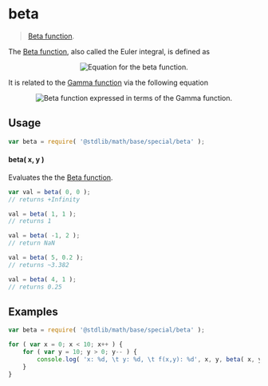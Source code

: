 beta
===
> [Beta function][beta-function].

<!-- <intro> -->
The [Beta function][beta-function], also called the Euler integral, is defined as

<!-- <equation class="equation" label="eq:beta_function" align="center" raw="\operatorname{Beta}(x,y) = \int_0^1t^{x-1}(1-t)^{y-1}\,\mathrm{d}t" alt="Equation for the beta function."> -->
<div class="equation" align="center" data-raw-text="
	\operatorname{Beta}(x,y) = \int_0^1t^{x-1}(1-t)^{y-1}\,\mathrm{d}t" data-equation="eq:beta_function">
	<img src="" alt="Equation for the beta function.">
	<br>
</div>
<!-- </equation> -->

It is related to the [Gamma function][gamma-function] via the following equation

<!-- <equation class="equation" label="eq:beta_function2" align="center" raw="\operatorname{Beta}(x,y)=\dfrac{\Gamma(x)\,\Gamma(y)}{\Gamma(x+y)} \!
" alt="Beta function expressed in terms of the Gamma function."> -->
<div class="equation" align="center" data-raw-text="
\operatorname{Beta}(x,y)=\dfrac{\Gamma(x)\,\Gamma(y)}{\Gamma(x+y)} \!
" data-equation="eq:beta_function2">
	<img src="" alt="Beta function expressed in terms of the Gamma function.">
	<br>
</div>
<!-- </equation> -->
<!-- </intro> -->

<!-- <usage> -->
## Usage

``` javascript
var beta = require( '@stdlib/math/base/special/beta' );
```


#### beta( x, y )

Evaluates the the [Beta function][beta-function].

``` javascript
var val = beta( 0, 0 );
// returns +Infinity

val = beta( 1, 1 );
// returns 1

val = beta( -1, 2 );
// return NaN

val = beta( 5, 0.2 );
// returns ~3.382

val = beta( 4, 1 );
// returns 0.25
```
<!-- </usage> -->

<!-- <examples> -->
## Examples

``` javascript
var beta = require( '@stdlib/math/base/special/beta' );

for ( var x = 0; x < 10; x++ ) {
	for ( var y = 10; y > 0; y-- ) {
		console.log( 'x: %d, \t y: %d, \t f(x,y): %d', x, y, beta( x, y ) );
	}
}
```
<!-- </examples> -->

<!-- <links> -->
[beta-function]: http://en.wikipedia.org/wiki/Beta_function
[gamma-function]: https://en.wikipedia.org/wiki/Gamma_function
<!-- </links> -->
